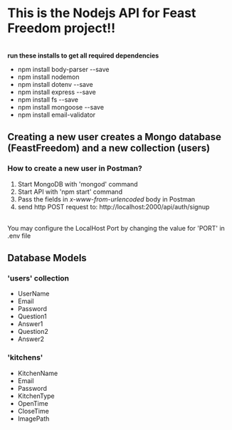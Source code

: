 # This is the Nodejs API for Feast Freedom project!!
<br>
<b>run these installs to get all required dependencies</b><br>

 * npm install body-parser --save
 * npm install nodemon
 * npm install dotenv --save
 * npm install express --save
 * npm install fs --save
 * npm install mongoose --save
 * npm install email-validator

## Creating a new user creates a Mongo database (FeastFreedom) and a new collection (users)
### How to create a new user in Postman?

 1. Start MongoDB with 'mongod' command<br>
 2. Start API with 'npm start' command<br>
 3. Pass the fields in *x-www-from-urlencoded* body in Postman<br>
 4. send http POST request to: http://localhost:2000/api/auth/signup
<br>
You may configure the LocalHost Port by changing the value for 'PORT' in .env file<br>

## Database Models 
### 'users' collection

 * UserName
 * Email
 * Password
 * Question1
 * Answer1
 * Question2
 * Answer2

### 'kitchens'

 * KitchenName
 * Email
 * Password
 * KitchenType
 * OpenTime
 * CloseTime
 * ImagePath